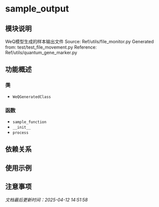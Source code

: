 # sample_output

## 模块说明
WeQ模型生成的样本输出文件
Source: Ref/utils/file_monitor.py
Generated from: test/test_file_movement.py
Reference: Ref/utils/quantum_gene_marker.py

## 功能概述

### 类

- `WeQGeneratedClass`

### 函数

- `sample_function`
- `__init__`
- `process`

## 依赖关系

## 使用示例

## 注意事项

*文档最后更新时间：2025-04-12 14:51:58*